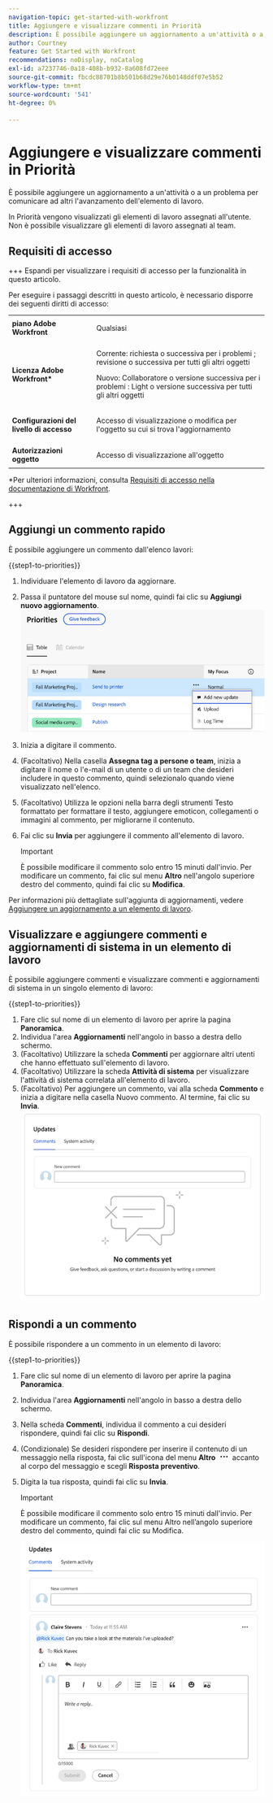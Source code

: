 ```yaml
---
navigation-topic: get-started-with-workfront
title: Aggiungere e visualizzare commenti in Priorità
description: È possibile aggiungere un aggiornamento a un'attività o a un problema per comunicare ad altri l'avanzamento dell'elemento di lavoro.
author: Courtney
feature: Get Started with Workfront
recommendations: noDisplay, noCatalog
exl-id: a7237746-0a18-408b-b932-8a608fd72eee
source-git-commit: fbcdc88701b8b501b68d29e76b0148ddf07e5b52
workflow-type: tm+mt
source-wordcount: '541'
ht-degree: 0%

---
```


# Aggiungere e visualizzare commenti in Priorità

È possibile aggiungere un aggiornamento a un&#39;attività o a un problema per comunicare ad altri l&#39;avanzamento dell&#39;elemento di lavoro.

In Priorità vengono visualizzati gli elementi di lavoro assegnati all&#39;utente. Non è possibile visualizzare gli elementi di lavoro assegnati al team.

## Requisiti di accesso

+++ Espandi per visualizzare i requisiti di accesso per la funzionalità in questo articolo.

Per eseguire i passaggi descritti in questo articolo, è necessario disporre dei seguenti diritti di accesso:

<table style="table-layout:auto"> 
 <col> 
 </col> 
 <col> 
 </col> 
 <tbody> 
  <tr> 
   <td role="rowheader"><strong>piano Adobe Workfront</strong></td> 
   <td> <p>Qualsiasi</p> </td> 
  </tr> 
  <tr> 
   <td role="rowheader"><strong>Licenza Adobe Workfront*</strong></td> 
   <td> 
   <p>Corrente: richiesta o successiva per i problemi <!--and documents-->; revisione o successiva per tutti gli altri oggetti</p>
   <p>Nuovo: Collaboratore o versione successiva per i problemi <!--and documents-->: Light o versione successiva per tutti gli altri oggetti</p> 
   </td> 
  </tr> 
  <tr> 
   <td role="rowheader"><strong>Configurazioni del livello di accesso</strong></td> 
   <td> <p>Accesso di visualizzazione o modifica per l'oggetto su cui si trova l'aggiornamento</p></td> 
  </tr> 
  <tr> 
   <td role="rowheader"><strong>Autorizzazioni oggetto</strong></td> 
   <td> <p>Accesso di visualizzazione all'oggetto</p></td> 
  </tr> 
 </tbody> 
</table>

*Per ulteriori informazioni, consulta [Requisiti di accesso nella documentazione di Workfront](/help/quicksilver/administration-and-setup/add-users/access-levels-and-object-permissions/access-level-requirements-in-documentation.md).

+++


## Aggiungi un commento rapido

È possibile aggiungere un commento dall&#39;elenco lavori:

{{step1-to-priorities}}

1. Individuare l&#39;elemento di lavoro da aggiornare.
1. Passa il puntatore del mouse sul nome, quindi fai clic su **Aggiungi nuovo aggiornamento**.
   ![Aggiungi nuovo aggiornamento](assets/add-update.png)
   <!--new screen for prod ![Update](assets/update-log-upload.png)-->
1. Inizia a digitare il commento.
1. (Facoltativo) Nella casella **Assegna tag a persone o team**, inizia a digitare il nome o l&#39;e-mail di un utente o di un team che desideri includere in questo commento, quindi selezionalo quando viene visualizzato nell&#39;elenco.
1. (Facoltativo) Utilizza le opzioni nella barra degli strumenti Testo formattato per formattare il testo, aggiungere emoticon, collegamenti o immagini al commento, per migliorarne il contenuto.
1. Fai clic su **Invia** per aggiungere il commento all&#39;elemento di lavoro.

   >[!IMPORTANT]
   >
   >È possibile modificare il commento solo entro 15 minuti dall&#39;invio. Per modificare un commento, fai clic sul menu **Altro** nell&#39;angolo superiore destro del commento, quindi fai clic su **Modifica**.

Per informazioni più dettagliate sull&#39;aggiunta di aggiornamenti, vedere [Aggiungere un aggiornamento a un elemento di lavoro](/help/quicksilver/workfront-basics/updating-work-items-and-viewing-updates/update-work.md).

## Visualizzare e aggiungere commenti e aggiornamenti di sistema in un elemento di lavoro

È possibile aggiungere commenti e visualizzare commenti e aggiornamenti di sistema in un singolo elemento di lavoro:

{{step1-to-priorities}}

1. Fare clic sul nome di un elemento di lavoro per aprire la pagina **Panoramica**.
1. Individua l&#39;area **Aggiornamenti** nell&#39;angolo in basso a destra dello schermo.
1. (Facoltativo) Utilizzare la scheda **Commenti** per aggiornare altri utenti che hanno effettuato sull&#39;elemento di lavoro.
1. (Facoltativo) Utilizzare la scheda **Attività di sistema** per visualizzare l&#39;attività di sistema correlata all&#39;elemento di lavoro.
1. (Facoltativo) Per aggiungere un commento, vai alla scheda **Commento** e inizia a digitare nella casella Nuovo commento. Al termine, fai clic su **Invia**.
   ![Area aggiornamenti](assets/updates-area-in-overview.png)

## Rispondi a un commento

È possibile rispondere a un commento in un elemento di lavoro:

{{step1-to-priorities}}

1. Fare clic sul nome di un elemento di lavoro per aprire la pagina **Panoramica**.
1. Individua l&#39;area **Aggiornamenti** nell&#39;angolo in basso a destra dello schermo.
1. Nella scheda **Commenti**, individua il commento a cui desideri rispondere, quindi fai clic su **Rispondi**.
1. (Condizionale) Se desideri rispondere per inserire il contenuto di un messaggio nella risposta, fai clic sull&#39;icona del menu **Altro** ![Altro menu](assets/more-icon.png) accanto al corpo del messaggio e scegli **Risposta preventivo**.

1. Digita la tua risposta, quindi fai clic su **Invia**.

   >[!IMPORTANT]
   >
   >È possibile modificare il commento solo entro 15 minuti dall&#39;invio. Per modificare un commento, fai clic sul menu Altro nell’angolo superiore destro del commento, quindi fai clic su Modifica.

   ![Risposta al commento](assets/reply-to-comment.png)
